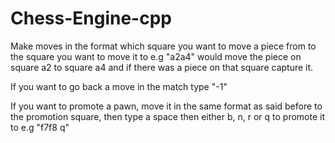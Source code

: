# Chess-Engine-cpp
Make moves in the format which square you want to move a piece from to the square you want to move it to e.g "a2a4" would move
the piece on square a2 to square a4 and if there was a piece on that square capture it.

If you want to go back a move in the match type "-1"

If you want to promote a pawn, move it in the same format as said before to the promotion square, then type
a space then either b, n, r or q to promote it to e.g "f7f8 q"
